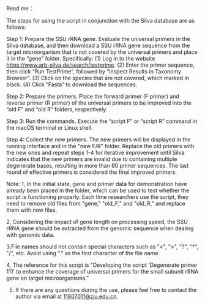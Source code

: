 Read me：

The steps for using the script in conjunction with the Silva database are as follows: 

Step 1: Prepare the SSU rRNA gene. Evaluate the universal primers in the Silva database, and then download a SSU rRNA gene sequence from the target microorganism that is not covered by the universal primers and place it in the “gene” folder. Specifically: (1) Log in to the website https://www.arb-silva.de/search/testprime. (2) Enter the primer sequence, then click “Run TestPrime”, followed by “Inspect Results in Taxonomy Browser”. (3) Click on the species that are not covered, which marked in black. (4) Click “Fasta” to download the sequences.

Step 2: Prepare the primers. Place the forward primer (F primer) and reverse primer (R primer) of the universal primers to be improved into the “old F” and “old R” folders, respectively. 

Step 3: Run the commands. Execute the “script F” or “script R” command in the macOS terminal or Linux shell. 

Step 4: Collect the new primers. The new primers will be displayed in the running interface and in the "new F/R" folder. Replace the old primers with the new ones and repeat steps 1-4 for iterative improvement until Silva indicates that the new primers are invalid due to containing multiple degenerate bases, resulting in more than 60 primer sequences. The last round of effective primers is considered the final improved primers.


Note:
1, In the initial state, gene and primer data for demonstration have already been placed in the folder, which can be used to test whether the script is functioning properly. Each time researchers use the script, they need to remove old files from "gene," "old_F," and "old_R," and replace them with new files.

2, Considering the impact of gene length on processing speed, the SSU rRNA gene should be extracted from the genomic sequence when dealing with genomic data.

3,File names should not contain special characters such as "<", ">", "?", "*", "/", etc. Avoid using "." as the first character of the file name.

4, The reference for this script is "Developing the script 'Degenerate primer 111' to enhance the coverage of universal primers for the small subunit rRNA gene on target microorganisms."

5. If there are any questions during the use, please feel free to contact the author via email at 11807011@zju.edu.cn.
